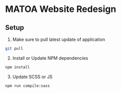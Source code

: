 # MATOA Website Redesign

## Setup

1. Make sure to pull latest update of application
```bash
git pull
```

2. Install or Update NPM dependencies
```bash
npm install
```

3. Update SCSS or JS
```bash
npm run compile:sass
```